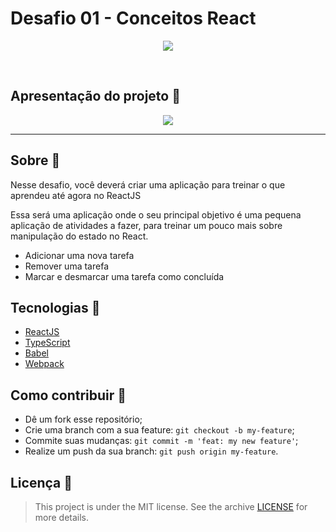 <h1>Desafio 01 - Conceitos React</h1>

<p align="center">
<image src=".github/cover-reactjs.png"/></br>

</p>


<br/>

## Apresentação do projeto 🌟

<p align="center">
<image src=".github/github-image-example.png" />
</p>

---


## Sobre 📝

Nesse desafio, você deverá criar uma aplicação para treinar o que aprendeu até agora no ReactJS

Essa será uma aplicação onde o seu principal objetivo é uma pequena aplicação de atividades a fazer, para treinar um pouco mais sobre manipulação do estado no React.

- Adicionar uma nova tarefa
- Remover uma tarefa
- Marcar e desmarcar uma tarefa como concluída


## Tecnologias 🚀

- <a href="#">ReactJS</a>
- <a href="#">TypeScript</a>
- <a href="#">Babel</a>
- <a href="#">Webpack</a>

## Como contribuir 🤔

- Dê um fork esse repositório;
- Crie uma branch com a sua feature: `git checkout -b my-feature`;
- Commite suas mudanças: `git commit -m 'feat: my new feature'`;
- Realize um push da sua branch: `git push origin my-feature`.

## Licença 📜

> This project is under the MIT license. See the archive [LICENSE](LICENSE) for more details.

